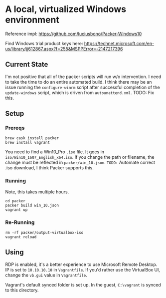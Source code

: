 # A local, virtualized Windows environment

Reference impl:  https://github.com/luciusbono/Packer-Windows10

Find Windows trial product keys here:
https://technet.microsoft.com/en-us/library/jj612867.aspx?f=255&MSPPError=-2147217396


## Current State
I'm not positive that all of the packer scripts will run w/o intervention.  I need to take the time to do an entire automated build.
I think there may be an issue running the `configure-winrm` script after successful completion of the `update-windows` script, which is driven from `autounattend.xml`.
TODO: Fix this.


## Setup

### Prereqs
```
brew cask install packer
brew install vagrant
```

You need to find a Win10_Pro `.iso` file.  It goes in `iso/Win10_1607_English_x64.iso`.
If you change the path or filename, the change must be reflected in `packer/win_10.json`.
`TODO:` Automate correct .iso download, I think Packer supports this.

### Running
Note, this takes multiple hours.
```
cd packer
packer build win_10.json
vagrant up
```

### Re-Running
```
rm -rf packer/output-virtualbox-iso
vagrant reload
```

## Using

RDP is enabled, it's a better experience to use Microsoft Remote Desktop.  IP is set to `10.10.10.10` in `Vagrantfile`.
If you'd rather use the VirtualBox UI, change the `vb.gui` value in `Vagrantfile`.

Vagrant's default synced folder is set up.  In the guest, `C:\vagrant` is synced to this directory.